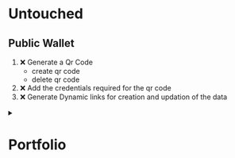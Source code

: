 # Untouched  

## Public Wallet
1. :x: Generate a Qr Code  
    - create qr code 
    - delete qr code
2. :x: Add the credentials required for the qr code  
3. :x: Generate Dynamic links for creation and updation of the data   

<details>
  <summary><h1>Portfolio</h1></summary>  
   Make a Gradient color changing smoke in the background  
    <br>
   Add a transparent card over to it transparency - 80%  
    <br>
</details?
